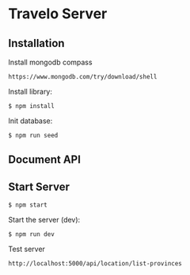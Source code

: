 # Travelo Server




## Installation

Install mongodb compass 
```console
https://www.mongodb.com/try/download/shell
```


Install library:

```console
$ npm install
```

Init database:

```console
$ npm run seed
```

## Document API


## Start Server

```console
$ npm start
```

Start the server (dev):

```console
$ npm run dev
```



Test server

```console
http://localhost:5000/api/location/list-provinces
```